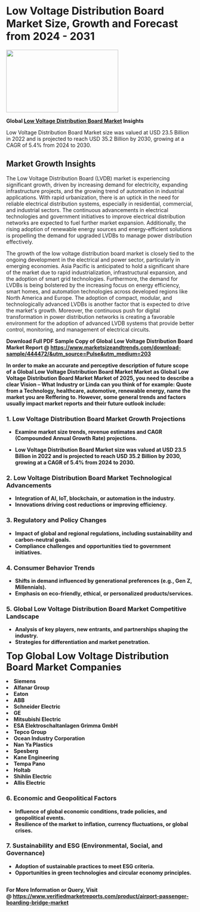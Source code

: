 <H1>Low Voltage Distribution Board Market Size, Growth and Forecast from 2024 - 2031</H1><img class="aligncenter size-medium wp-image-584254" src="https://thirdeyenews.in/wp-content/uploads/2024/09/Global-Market-Research-300x168.jpeg" alt="" width="300" height="168" /><p><strong>Global&nbsp;<a href="https://www.marketsizeandtrends.com/download-sample/444472/&amp;utm_source=Pulse&amp;utm_medium=203">Low Voltage Distribution Board Market</a> Insights</strong></p><p>Low Voltage Distribution Board Market size was valued at USD 23.5 Billion in 2022 and is projected to reach USD 35.2 Billion by 2030, growing at a CAGR of 5.4% from 2024 to 2030.</p><p><h2>Market Growth Insights</h2> <p>The Low Voltage Distribution Board (LVDB) market is experiencing significant growth, driven by increasing demand for electricity, expanding infrastructure projects, and the growing trend of automation in industrial applications. With rapid urbanization, there is an uptick in the need for reliable electrical distribution systems, especially in residential, commercial, and industrial sectors. The continuous advancements in electrical technologies and government initiatives to improve electrical distribution networks are expected to fuel further market expansion. Additionally, the rising adoption of renewable energy sources and energy-efficient solutions is propelling the demand for upgraded LVDBs to manage power distribution effectively.</p> <p><strong></strong></p> <p>The growth of the low voltage distribution board market is closely tied to the ongoing development in the electrical and power sector, particularly in emerging economies. Asia Pacific is anticipated to hold a significant share of the market due to rapid industrialization, infrastructural expansion, and the adoption of smart grid technologies. Furthermore, the demand for LVDBs is being bolstered by the increasing focus on energy efficiency, smart homes, and automation technologies across developed regions like North America and Europe. The adoption of compact, modular, and technologically advanced LVDBs is another factor that is expected to drive the market's growth. Moreover, the continuous push for digital transformation in power distribution networks is creating a favorable environment for the adoption of advanced LVDB systems that provide better control, monitoring, and management of electrical circuits.</p> <p><strong></p><p><span class=""><strong>Download Full PDF Sample Copy of Global Low Voltage Distribution Board Market Report</strong> @ <a href="https://www.marketsizeandtrends.com/download-sample/444472/&amp;utm_source=Pulse&amp;utm_medium=203" target="_blank">https://www.marketsizeandtrends.com/download-sample/444472/&amp;utm_source=Pulse&amp;utm_medium=203</a></span></p><p>In order to make an accurate and perceptive description of future scope of a Global&nbsp;Low Voltage Distribution Board Market Market as Global&nbsp;Low Voltage Distribution Board Market Market of 2025, you need to describe a clear Vision &ndash; What Industry or Linda can you think of for example: Quote from a Technology, healthcare, automotive, renewable energy, name the market you are Reffering to. However, some general trends and factors usually impact market reports and their future outlook include:</p><h3>1.&nbsp;<strong>Low Voltage Distribution Board Market Growth Projections</strong></h3><ul><li>Examine market size trends, revenue estimates and CAGR (Compounded Annual Growth Rate) projections.</li><li><p>Low Voltage Distribution Board Market size was valued at USD 23.5 Billion in 2022 and is projected to reach USD 35.2 Billion by 2030, growing at a CAGR of 5.4% from 2024 to 2030.</p></li></ul><h3>2.&nbsp;<strong>Low Voltage Distribution Board Market Technological Advancements</strong></h3><ul><li>Integration of AI, IoT, blockchain, or automation in the industry.</li><li>Innovations driving cost reductions or improving efficiency.</li></ul><h3>3.&nbsp;<strong>Regulatory and Policy Changes</strong></h3><ul><li>Impact of global and regional regulations, including sustainability and carbon-neutral goals.</li><li>Compliance challenges and opportunities tied to government initiatives.</li></ul><h3>4.&nbsp;<strong>Consumer Behavior Trends</strong></h3><ul><li>Shifts in demand influenced by generational preferences (e.g., Gen Z, Millennials).</li><li>Emphasis on eco-friendly, ethical, or personalized products/services.</li></ul><h3>5.&nbsp;<strong>Global Low Voltage Distribution Board Market Competitive Landscape</strong></h3><ul><li>Analysis of key players, new entrants, and partnerships shaping the industry.</li><li>Strategies for differentiation and market penetration.</li></ul><p data-pm-slice="1 1 []"><span style="color: inherit; font-family: inherit; font-size: 25px;">Top Global Low Voltage Distribution Board Market Companies</span></p><div class="" data-test-id=""><p><li>Siemens</li><li> Alfanar Group</li><li> Eaton</li><li> ABB</li><li> Schneider Electric</li><li> GE</li><li> Mitsubishi Electric</li><li> ESA Elektroschaltanlagen Grimma GmbH</li><li> Tepco Group</li><li> Ocean Industry Corporation</li><li> Nan Ya Plastics</li><li> Spesberg</li><li> Kane Engineering</li><li> Tempa Pano</li><li> Holtab</li><li> Shihlin Electric</li><li> Allis Electric</li></p></div><h3>6.&nbsp;<strong>Economic and Geopolitical Factors</strong></h3><ul><li>Influence of global economic conditions, trade policies, and geopolitical events.</li><li>Resilience of the market to inflation, currency fluctuations, or global crises.</li></ul><h3>7.&nbsp;<strong>Sustainability and ESG (Environmental, Social, and Governance)</strong></h3><ul><li>Adoption of sustainable practices to meet ESG criteria.</li><li>Opportunities in green technologies and circular economy principles.</li></ul><h2><strong style="font-size: 14px;">For More Information or Query, Visit @&nbsp;</strong><a style="background-color: #ffffff; font-size: 14px;" href="https://www.marketsizeandtrends.com/report/low-voltage-distribution-board-market/" target="_blank">https://www.verifiedmarketreports.com/product/airport-passenger-boarding-bridge-market</a></h2>
